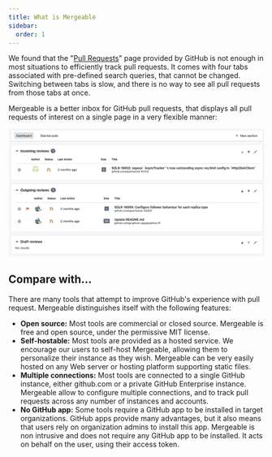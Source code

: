 ```yaml
---
title: What is Mergeable
sidebar:
  order: 1
---
```


We found that the "[Pull Requests](https://github.com/pulls)" page provided by GitHub is not enough in most situations to efficiently track pull requests.
It comes with four tabs associated with pre-defined search queries, that cannot be changed.
Switching between tabs is slow, and there is no way to see all pull requests from those tabs at once.

Mergeable is a better inbox for GitHub pull requests, that displays all pull requests of interest on a single page in a very flexible manner:

![Inbox](../../../assets/screenshots/dashboard.png)

## Compare with...

There are many tools that attempt to improve GitHub's experience with pull request.
Mergeable distinguishes itself with the following features:

* **Open source:** Most tools are commercial or closed source.
Mergeable is free and open source, under the permissive MIT license.
* **Self-hostable:** Most tools are provided as a hosted service.
We encourage our users to self-host Mergeable, allowing them to personalize their instance as they wish.
Mergeable can be very easily hosted on any Web server or hosting platform supporting static files.
* **Multiple connections:** Most tools are connected to a single GitHub instance, either github.com or a private GitHub Enterprise instance.
Mergeable allow to configure multiple connections, and to track pull requests across any number of instances and accounts.
* **No GitHub app:** Some tools require a GitHub app to be installed in target organizations.
GitHub apps provide many advantages, but it also means that users rely on organization admins to install this app.
Mergeable is non intrusive and does not require any GitHub app to be installed.
It acts on behalf on the user, using their access token.